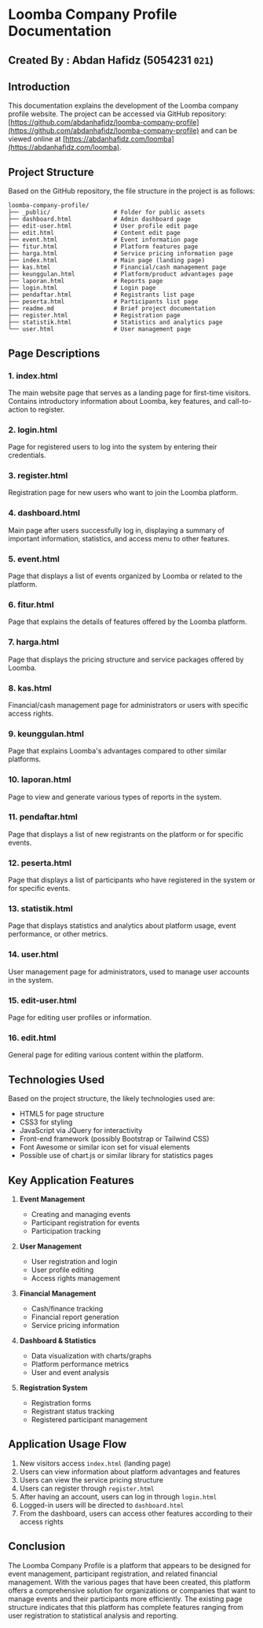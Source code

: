 # Loomba Company Profile Documentation
## Created By : Abdan Hafidz (5054231 <code>021</code>)
## Introduction

This documentation explains the development of the Loomba company profile website. The project can be accessed via GitHub repository: [https://github.com/abdanhafidz/loomba-company-profile](https://github.com/abdanhafidz/loomba-company-profile) and can be viewed online at [https://abdanhafidz.com/loomba](https://abdanhafidz.com/loomba).

## Project Structure

Based on the GitHub repository, the file structure in the project is as follows:

```
loomba-company-profile/
├── _public/                  # Folder for public assets
├── dashboard.html            # Admin dashboard page
├── edit-user.html            # User profile edit page
├── edit.html                 # Content edit page
├── event.html                # Event information page
├── fitur.html                # Platform features page
├── harga.html                # Service pricing information page
├── index.html                # Main page (landing page)
├── kas.html                  # Financial/cash management page
├── keunggulan.html           # Platform/product advantages page
├── laporan.html              # Reports page
├── login.html                # Login page
├── pendaftar.html            # Registrants list page
├── peserta.html              # Participants list page
├── readme.md                 # Brief project documentation
├── register.html             # Registration page
├── statistik.html            # Statistics and analytics page
└── user.html                 # User management page
```

## Page Descriptions

### 1. index.html
The main website page that serves as a landing page for first-time visitors. Contains introductory information about Loomba, key features, and call-to-action to register.

### 2. login.html
Page for registered users to log into the system by entering their credentials.

### 3. register.html
Registration page for new users who want to join the Loomba platform.

### 4. dashboard.html
Main page after users successfully log in, displaying a summary of important information, statistics, and access menu to other features.

### 5. event.html
Page that displays a list of events organized by Loomba or related to the platform.

### 6. fitur.html
Page that explains the details of features offered by the Loomba platform.

### 7. harga.html
Page that displays the pricing structure and service packages offered by Loomba.

### 8. kas.html
Financial/cash management page for administrators or users with specific access rights.

### 9. keunggulan.html
Page that explains Loomba's advantages compared to other similar platforms.

### 10. laporan.html
Page to view and generate various types of reports in the system.

### 11. pendaftar.html
Page that displays a list of new registrants on the platform or for specific events.

### 12. peserta.html
Page that displays a list of participants who have registered in the system or for specific events.

### 13. statistik.html
Page that displays statistics and analytics about platform usage, event performance, or other metrics.

### 14. user.html
User management page for administrators, used to manage user accounts in the system.

### 15. edit-user.html
Page for editing user profiles or information.

### 16. edit.html
General page for editing various content within the platform.

## Technologies Used

Based on the project structure, the likely technologies used are:

- HTML5 for page structure
- CSS3 for styling
- JavaScript via JQuery for interactivity
- Front-end framework (possibly Bootstrap or Tailwind CSS)
- Font Awesome or similar icon set for visual elements
- Possible use of chart.js or similar library for statistics pages

## Key Application Features

1. **Event Management**
   - Creating and managing events
   - Participant registration for events
   - Participation tracking

2. **User Management**
   - User registration and login
   - User profile editing
   - Access rights management

3. **Financial Management**
   - Cash/finance tracking
   - Financial report generation
   - Service pricing information

4. **Dashboard & Statistics**
   - Data visualization with charts/graphs
   - Platform performance metrics
   - User and event analysis

5. **Registration System**
   - Registration forms
   - Registrant status tracking
   - Registered participant management

## Application Usage Flow

1. New visitors access `index.html` (landing page)
2. Users can view information about platform advantages and features
3. Users can view the service pricing structure
4. Users can register through `register.html`
5. After having an account, users can log in through `login.html`
6. Logged-in users will be directed to `dashboard.html`
7. From the dashboard, users can access other features according to their access rights

## Conclusion

The Loomba Company Profile is a platform that appears to be designed for event management, participant registration, and related financial management. With the various pages that have been created, this platform offers a comprehensive solution for organizations or companies that want to manage events and their participants more efficiently. The existing page structure indicates that this platform has complete features ranging from user registration to statistical analysis and reporting.
